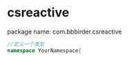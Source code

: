 # csreactive
package name: com.bbbirder.csreactive

```csharp
//定义一个类型
namespace YourNamespace{

```
